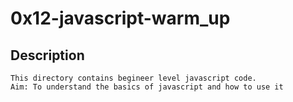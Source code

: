 # 0x12-javascript-warm\_up

## Description
	This directory contains begineer level javascript code.
	Aim: To understand the basics of javascript and how to use it
